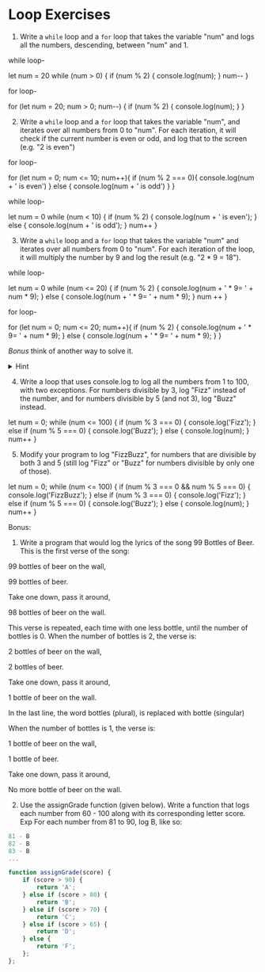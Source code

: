 # Loop Exercises

1. Write a `while` loop and a `for` loop that takes the variable "num" and logs all the numbers, descending, between "num" and 1.

while loop-

let num = 20
while (num > 0) {
  if (num % 2) {
    console.log(num);
  }
  num--
}


for loop-

for (let num = 20; num > 0; num--) {
  if (num % 2) {
    console.log(num);
  }
}


2. Write a `while` loop and a `for` loop that takes the variable "num", and iterates over all numbers from 0 to "num".
For each iteration, it will check if the current number is even or odd, and log that to the screen (e.g. "2 is even")

for loop-

for (let num = 0; num <= 10; num++){
  if (num % 2 === 0){
    console.log(num + ' is even')
  } else {
    console.log(num + ' is odd')
  }
}


while loop-

let num = 0
while (num < 10) {
  if (num % 2) {
    console.log(num + ' is even');
  } else {
    console.log(num + ' is odd');
  }
  num++
}

3. Write a `while` loop and a `for` loop that takes the variable "num" and iterates over all numbers from 0 to "num".
For each iteration of the loop, it will multiply the number by 9 and log the result (e.g. "2 * 9 = 18").

while loop-

let num = 0
while (num <= 20) {
  if (num % 2) {
    console.log(num + ' * 9= ' + num * 9);
  } else {
    console.log(num + ' * 9= ' + num * 9);
  }
  num ++
}

for loop-

for (let num = 0; num <= 20; num++){
  if (num % 2) {
    console.log(num + ' * 9= ' + num * 9);
  } else {
    console.log(num + ' * 9= ' + num * 9);
  }
}



_Bonus_ think of another way to solve it.
  <details>
    <summary>
      Hint
    </summary>
    Find the final number and increment the loop by 9.
  </details>

4. Write a loop that uses console.log to log all the numbers from 1 to 100, with two exceptions. For numbers divisible by 3, log "Fizz" instead of the number, and for numbers divisible by 5 (and not 3), log "Buzz" instead.

let num = 0;
while (num <= 100) {
  if (num % 3 === 0) {
    console.log('Fizz');
  } else if (num % 5 === 0) {
    console.log('Buzz');
  } else {
    console.log(num);
  }
  num++
}


5. Modify your program to log "FizzBuzz", for numbers that are divisible by both 3 and 5 (still log "Fizz" or "Buzz" for numbers divisible by only one of those).

let num = 0;
while (num <= 100) {
  if (num % 3 === 0 && num % 5 === 0) {
    console.log('FizzBuzz');
  } else if (num % 3 === 0) {
    console.log('Fizz');
  } else if (num % 5 === 0) {
    console.log('Buzz');
  } else {
    console.log(num);
  }
  num++
}



Bonus:

1. Write a program that would log the lyrics of the song 99 Bottles of Beer. This is the first verse of the song:

99 bottles of beer on the wall,

99 bottles of beer.

Take one down, pass it around,

98 bottles of beer on the wall.

This verse is repeated, each time with one less bottle, until the number of bottles is 0. When the number of bottles is 2, the verse is:

2 bottles of beer on the wall,

2 bottles of beer.

Take one down, pass it around,

1 bottle of beer on the wall.

In the last line, the word bottles (plural), is  replaced with bottle (singular)

When the number of bottles is 1, the verse is:

1 bottle of beer on the wall,

1 bottle of beer.

Take one down, pass it around,

No more bottle of beer on the wall.



2. Use the assignGrade function (given below). Write a function that logs each number from 60 - 100 along with its corresponding letter score.
Exp For each number from 81 to 90, log B, like so:

```js
81 - B
82 - B
83 - B
...
```

```js
function assignGrade(score) {
    if (score > 90) {
        return 'A';
    } else if (score > 80) {
        return 'B';
    } else if (score > 70) {
        return 'C';
    } else if (score > 65) {
        return 'D';
    } else {
        return 'F';
    };
};
```

